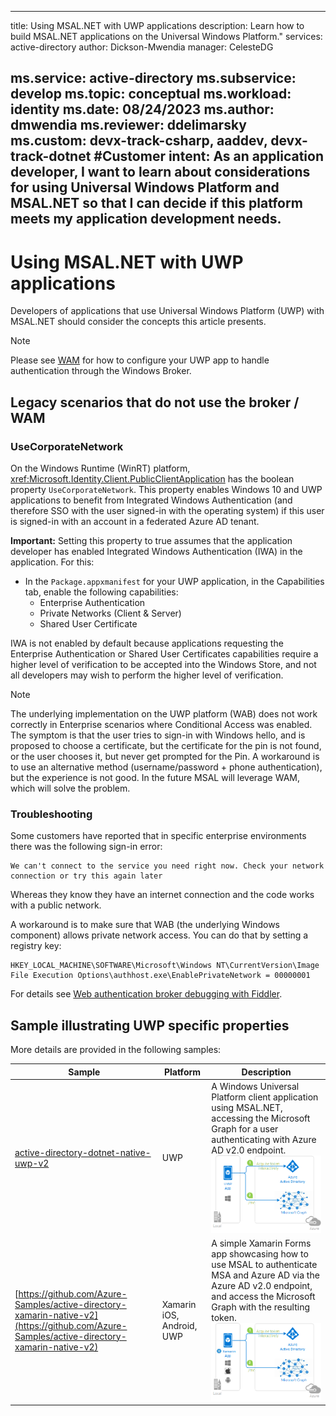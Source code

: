 ---
title:  Using MSAL.NET with UWP applications
description: Learn how to build MSAL.NET applications on the Universal Windows Platform."
services: active-directory
author: Dickson-Mwendia
manager: CelesteDG

ms.service: active-directory
ms.subservice: develop
ms.topic: conceptual
ms.workload: identity
ms.date: 08/24/2023
ms.author: dmwendia
ms.reviewer: ddelimarsky
ms.custom: devx-track-csharp, aaddev, devx-track-dotnet
#Customer intent: As an application developer, I want to learn about considerations for using Universal Windows Platform and MSAL.NET so that I can decide if this platform meets my application development needs.
------

# Using MSAL.NET with UWP applications

Developers of applications that use Universal Windows Platform (UWP) with MSAL.NET should consider the concepts this article presents.

>[!NOTE]
>Please see [WAM](./wam.md) for how to configure your UWP app to handle authentication through the Windows Broker.

## Legacy scenarios that do not use the broker / WAM

### UseCorporateNetwork

On the Windows Runtime (WinRT) platform, <xref:Microsoft.Identity.Client.PublicClientApplication> has the boolean property `UseCorporateNetwork`. This property enables Windows 10 and UWP applications to benefit from Integrated Windows Authentication (and therefore SSO with the user signed-in with the operating system) if this user is signed-in with an account in a federated Azure AD tenant.

**Important:**
Setting this property to true assumes that the application developer has enabled Integrated Windows Authentication (IWA) in the application. For this:

- In the ``Package.appxmanifest`` for your UWP application, in the Capabilities tab, enable the following capabilities:
  - Enterprise Authentication
  - Private Networks (Client & Server)
  - Shared User Certificate

IWA is not enabled by default because applications requesting the Enterprise Authentication or Shared User Certificates capabilities require a higher level of verification to be accepted into the Windows Store, and not all developers may wish to perform the higher level of verification.

>[!NOTE]
>The underlying implementation on the UWP platform (WAB) does not work correctly in Enterprise scenarios where Conditional Access was enabled. The symptom is that the user tries to sign-in with Windows hello, and is proposed to choose a certificate, but the certificate for the pin is not found, or the user chooses it, but never get prompted for the Pin. A workaround is to use an alternative method (username/password + phone authentication), but the experience is not good. In the future MSAL will leverage WAM, which will solve the problem.

### Troubleshooting

Some customers have reported that in specific enterprise environments there was the following sign-in error:

```text
We can't connect to the service you need right now. Check your network connection or try this again later
```

Whereas they know they have an internet connection and the code works with a public network.

A workaround is to make sure that WAB (the underlying Windows component) allows private network access. You can do that by setting a registry key:

```text
HKEY_LOCAL_MACHINE\SOFTWARE\Microsoft\Windows NT\CurrentVersion\Image File Execution Options\authhost.exe\EnablePrivateNetwork = 00000001
```

For details see [Web authentication broker debugging with Fiddler](/windows/uwp/security/web-authentication-broker#fiddler).

## Sample illustrating UWP specific properties

More details are provided in the following samples:

Sample | Platform | Description
------ | -------- | -----------
[active-directory-dotnet-native-uwp-v2](https://github.com/azure-samples/active-directory-dotnet-native-uwp-v2) | UWP | A Windows Universal Platform client application using MSAL.NET, accessing the Microsoft Graph for a user authenticating with Azure AD v2.0 endpoint. ![UWP app topology](../../media/uwp-app-topology.png)
[https://github.com/Azure-Samples/active-directory-xamarin-native-v2](https://github.com/Azure-Samples/active-directory-xamarin-native-v2) | Xamarin iOS, Android, UWP | A simple Xamarin Forms app showcasing how to use MSAL to authenticate MSA and Azure AD via the Azure AD v2.0 endpoint, and access the Microsoft Graph with the resulting token. ![Xamarin Forms topology](../../media/xamarin-forms-topology.png)